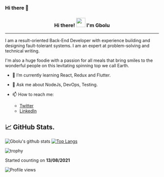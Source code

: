 ### Hi there 👋

<h3 align="center"> Hi there! <img src="https://raw.githubusercontent.com/MartinHeinz/MartinHeinz/master/wave.gif" width="30px"> I'm <B>Gbolu</B></h3>
<hr>

I am a result-oriented Back-End Developer with experience building and designing fault-tolerant systems. I am an expert at problem-solving and technical writing.

I'm also a huge foodie with a passion for all meals that bring smiles to the wonderful people on this levitating spinning top we call Earth.

- 🌱 I’m currently learning React, Redux and Flutter.

- 💬 Ask me about NodeJs, DevOps, Testing.
- 📫 How to reach me: 
  * [Twitter](https://twitter.com/gbolu_ "My Twitter")
  * [LinkedIn](https://www.linkedin.com/in/gboluwaga-adeyemi-b890a6ab/ "My LinkedIn")
 

## &#x1f4c8; GitHub Stats.

![Gbolu's github stats](https://github-readme-stats.vercel.app/api?username=gbolu&show_icons=true&theme=radical)
[![Top Langs](https://github-readme-stats.vercel.app/api/top-langs/?username=gbolu&layout=compact&theme=radical)](https://github.com/gbolu)


![trophy](https://github-profile-trophy.vercel.app/?username=gbolu)

Started counting on <b>13/08/2021</b>

![Profile views](https://gpvc.arturio.dev/gbolu)  
<!--

Here are some ideas to get you started:

- 🔭 I’m currently working on ...
- 👯 I’m looking to collaborate on ...
- 🤔 I’m looking for help with ...
- 💬 Ask me about ...
- 📫 How to reach me: ...
- 😄 Pronouns: ...
- ⚡ Fun fact: ...
-->
